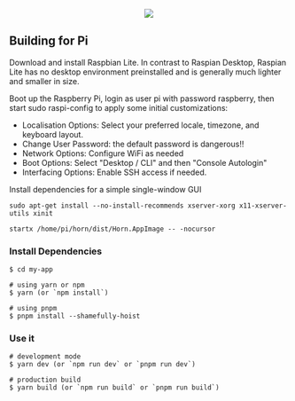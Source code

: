 <!-- @format -->

<p align="center"><img src="https://i.imgur.com/flcMvDC.png"></p>

## Building for Pi

Download and install Raspbian Lite. In contrast to Raspian Desktop, Raspian Lite has no desktop environment preinstalled and is generally much lighter and smaller in size.

Boot up the Raspberry Pi, login as user pi with password raspberry, then start sudo raspi-config to apply some initial customizations:

- Localisation Options: Select your preferred locale, timezone, and keyboard layout.
- Change User Password: the default password is dangerous!!
- Network Options: Configure WiFi as needed
- Boot Options: Select "Desktop / CLI" and then "Console Autologin"
- Interfacing Options: Enable SSH access if needed.

Install dependencies for a simple single-window GUI

```
sudo apt-get install --no-install-recommends xserver-xorg x11-xserver-utils xinit
```

```
startx /home/pi/horn/dist/Horn.AppImage -- -nocursor
```

### Install Dependencies

```
$ cd my-app

# using yarn or npm
$ yarn (or `npm install`)

# using pnpm
$ pnpm install --shamefully-hoist
```

### Use it

```
# development mode
$ yarn dev (or `npm run dev` or `pnpm run dev`)

# production build
$ yarn build (or `npm run build` or `pnpm run build`)
```
